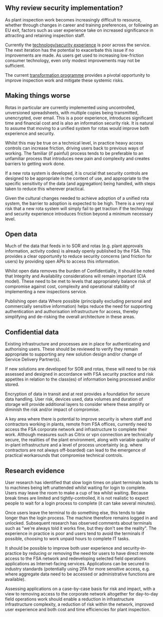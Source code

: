## Why review security implementation?

As plant inspection work becomes increasingly difficult to resource, whether through changes in career and training preferences, or following an EU exit, factors such as user experience take on increased significance in attracting and retaining inspection staff. 

Currently the [technology/security experience](#research-evidence) is poor across the service. The next iteration has the potential to exacerbate this issue if no improvements are made. As users get used to increasing low-friction consumer technology, even only modest improvements may not be sufficient.

The current [transformation programme](references#related-research--projects) provides a pivotal opportunity to improve inspection work and mitigate these systemic risks.

## Making things worse

Rotas in particular are currently implemented using uncontrolled, unversioned spreadsheets, with multiple copies being transmitted, unencrypted, over email. This is a poor experience, introduces significant time and financial cost and is also an information security risk. It is natural to assume that moving to a unified system for rotas would improve both experience and security.

Whilst this may be true on a technical level, in practice heavy access controls can increase friction, driving users back to previous ways of working. The familiar (if painful) process tends to be preferable to an unfamiliar process that introduces new pain and complexity and creates barriers to getting work done.

If a new rota system is developed, it is crucial that security controls are designed to be appropriate in the context of use, and appropriate to the specific sensitivity of the data (and aggregation) being handled, with steps taken to reduce this wherever practical.

Given the cultural changes needed to achieve adoption of a unified rota system, the barrier to adoption is expected to be high. There is a very real risk that a new rota system will simply fail to get traction if the technology and security experience introduces friction beyond a minimum necessary level.

## Open data

Much of the data that feeds in to SOR and rotas (e.g. plant approvals information, activity codes) is already openly published by the FSA. This provides a clear opportunity to reduce security concerns (and friction for users) by providing open APIs to access this information.

Whilst open data removes the burden of Confidentiality, it should be noted that Integrity and Availability considerations will remain important (CIA model). These need to be met to levels that appropriately balance risk of compromise against cost, complexity and operational stability of implementing a new inspections service.

Publishing open data Where possible (principally excluding personal and commercially sensitive information) helps reduce the need for supporting authentication and authorisation infrastructure for access, thereby simplifying and de-risking the overall architecture in these areas.

## Confidential data

Existing infrastructure and processes are in place for authenticating and authorising users. These should be reviewed to verify they remain appropriate to supporting any new solution design and/or change of Service Delivery Partner(s).

If new solutions are developed for SOR and rotas, these will need to be risk assessed and designed in accordance with FSA security practice and risk appetites in relation to the class(es) of information being processed and/or stored. 

Encryption of data in transit and at rest provides a foundation for secure data handling. User risk, devices used, data volumes and duration of storage will provide additional layers to consider where these amplify or diminish the risk and/or impact of compromise.

A key area where there is potential to improve security is where staff and contractors working in plants, remote from FSA offices, currently need to access the FSA corporate network and infrastructure to complete their work. Although measures such as Citrix or vpn connection are technically secure, the realities of the plant environment, along with variable quality of in-plant infrastructure and a level of process uncertainty (e.g. where contractors are not always off-boarded) can lead to the emergence of practical workarounds that compromise technical controls.

## Research evidence
 
User research has identified that slow login times on plant terminals leads to to machines being left unattended whilst waiting for login to complete. Users may leave the room to make a cup of tea whilst waiting. Because break times are limited and tightly-controlled, it is not realistic to expect people to wait for a login process to complete (it can take several minutes).

Once users leave the terminal to do something else, this tends to take longer than the login process. The machine therefore remains logged in and unlocked. Subsequent research has observed comments about terminals such as "we're always told it works fine, but they don't see the reality". The experience in practice is poor and users tend to avoid the terminals if possible, choosing to work unpaid hours to complete IT tasks.

It should be possible to improve both user experience and security-in-practice by reducing or removing the need for users to have direct remote access to the FSA network and redeveloping selected field operations applications as Internet-facing services. Applications can be secured to industry standards (potentially using 2FA for more sensitive access, e.g. where aggregate data need to be accessed or administrative functions are available).

Assessing applications on a case-by-case basis for risk and impact, with a view to removing access to the corporate network altogether for day-to-day field operations work should enable a reduction in infrastructure infrastructure complexity, a reduction of risk within the network, improved user experience and both cost and time efficiencies for plant inspection.

